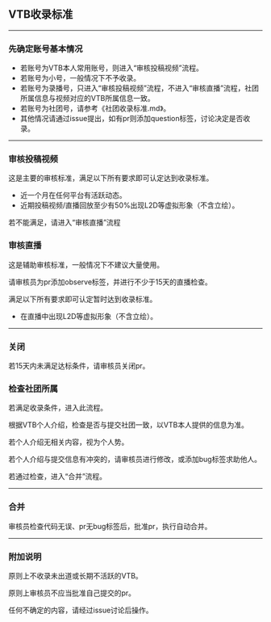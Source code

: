 ## VTB收录标准

---

### 先确定账号基本情况

- 若账号为VTB本人常用账号，则进入“审核投稿视频”流程。
- 若账号为小号，一般情况下不予收录。
- 若账号为录播号，只进入“审核投稿视频”流程，不进入“审核直播”流程，社团所属信息与视频对应的VTB所属信息一致。
- 若账号为社团号，请参考《社团收录标准.md》。
- 其他情况请通过issue提出，如有pr则添加question标签，讨论决定是否收录。

---

### 审核投稿视频

这是主要的审核标准，满足以下所有要求即可认定达到收录标准。

- 近一个月在任何平台有活跃动态。
- 近期投稿视频/直播回放至少有50%出现L2D等虚拟形象（不含立绘）。

若不能满足，请进入“审核直播”流程


### 审核直播

这是辅助审核标准，一般情况下不建议大量使用。

请审核员为pr添加observe标签，并进行不少于15天的直播检查。

满足以下所有要求即可认定暂时达到收录标准。

- 在直播中出现L2D等虚拟形象（不含立绘）。

---

### 关闭

若15天内未满足达标条件，请审核员关闭pr。


### 检查社团所属

若满足收录条件，进入此流程。

根据VTB个人介绍，检查是否与提交社团一致，以VTB本人提供的信息为准。

若个人介绍无相关内容，视为个人势。

若个人介绍与提交信息有冲突的，请审核员进行修改，或添加bug标签求助他人。

若通过检查，进入“合并”流程。

---

### 合并

审核员检查代码无误、pr无bug标签后，批准pr，执行自动合并。

---

### 附加说明

原则上不收录未出道或长期不活跃的VTB。

原则上审核员不应当批准自己提交的pr。

任何不确定的内容，请经过issue讨论后操作。
